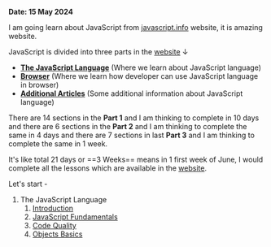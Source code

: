 **Date: 15 May 2024**

I am going learn about JavaScript from [javascript.info][1] website, it is amazing website.

JavaScript is divided into three parts in the [website][1] ↓

- **[The JavaScript Language](https://javascript.info/#tab-1)** (Where we learn about JavaScript language)
- **[Browser](https://javascript.info/#tab-2)** (Where we learn how developer can use JavaScript language in browser)
- **[Additional Articles](https://javascript.info/#tab-3)** (Some additional information about JavaScript language)

There are 14 sections in the **Part 1** and I am thinking to complete in 10 days and there are 6 sections in the **Part 2** and I am thinking to complete the same in 4 days and there are 7 sections in last **Part 3** and I am thinking to complete the same in 1 week.

It's like total 21 days or ==3 Weeks== means in 1 first week of June, I would complete all the lessons which are available in the [website][1].

Let's start -
1. The JavaScript Language 
	1. [Introduction](./Part%201%20-%20%20The%20JavaScript%20Language/Introduction.md)
	2. [JavaScript Fundamentals](./Part%201%20-%20%20The%20JavaScript%20Language/JavaScript%20Fundamentals.md)
	3. [Code Quality](./Part%201%20-%20%20The%20JavaScript%20Language/Code%20quality.md)
	4. [Objects Basics](./Part%201%20-%20%20The%20JavaScript%20Language/Objects%20basics.md)

[1]: https://javascript.info "JavaScript"
